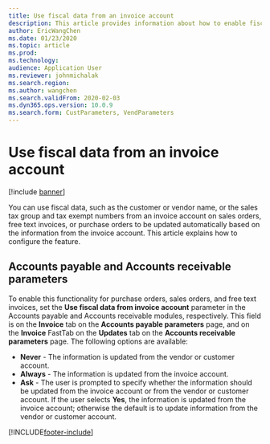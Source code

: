 ```yaml
---
title: Use fiscal data from an invoice account
description: This article provides information about how to enable fiscal data to be automatically updated on sales orders, free text invoices, or purchase orders based on information from the invoice account.
author: EricWangChen
ms.date: 01/23/2020
ms.topic: article
ms.prod: 
ms.technology: 
audience: Application User
ms.reviewer: johnmichalak
ms.search.region: 
ms.author: wangchen
ms.search.validFrom: 2020-02-03
ms.dyn365.ops.version: 10.0.9
ms.search.form: CustParameters, VendParameters
---
```


# Use fiscal data from an invoice account

[!include [banner](../../includes/banner.md)]

You can use fiscal data, such as the customer or vendor name, or the sales tax group and tax exempt numbers from an invoice account on sales orders, free text invoices, or purchase orders to be updated automatically based on the information from the invoice account. This article explains how to configure the feature.

## Accounts payable and Accounts receivable parameters

To enable this functionality for purchase orders, sales orders, and free text invoices, set the **Use fiscal data from invoice account** parameter in the Accounts payable and Accounts receivable modules, respectively. This field is on the **Invoice** tab on the **Accounts payable parameters** page, and on the **Invoice** FastTab on the **Updates** tab on the **Accounts receivable parameters** page. The following options are available:

-	**Never** - The information is updated from the vendor or customer account.
-	**Always** - The information is updated from the invoice account.
-	**Ask** - The user is prompted to specify whether the information should be updated from the invoice account or from the vendor or customer account. If the user selects **Yes**, the information is updated from the invoice account; otherwise the default is to update information from the vendor or customer account.


[!INCLUDE[footer-include](../../../includes/footer-banner.md)]
